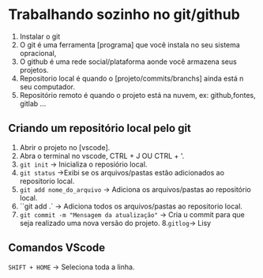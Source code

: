 # Trabalhando sozinho no git/github
1. Instalar o git 
2. O git é uma ferramenta [programa] que você instala no seu sistema opracional,
3. O github é uma rede social/plataforma aonde você armazena seus projetos.
4. Repositorio local é quando o [projeto/commits/branchs] ainda está n seu computador.
5. Repositório remoto é quando o projeto está na nuvem, ex: github,fontes, gitlab ...

##  Criando um repositório local pelo git
1. Abrir o projeto no [vscode].
2. Abra o terminal no vscode, CTRL + J OU CTRL + '.
3. `git init` -> Inicializa o reposiório local.
4. `git status` ->Exibi se os arquivos/pastas estão adicionados ao repositorio local.
5. `git add nome_do_arquivo` -> Adiciona os arquivos/pastas ao repositório local.
6. ``git add .` -> Adiciona todos os arquivos/pastas ao repositorio local.
7. `git commit -m "Mensagem da atualização"` -> Cria u commit para que seja realizado uma nova versão do projeto.
8.`gitlog`-> Lisy

## Comandos VScode
`SHIFT + HOME` -> Seleciona toda a linha.
